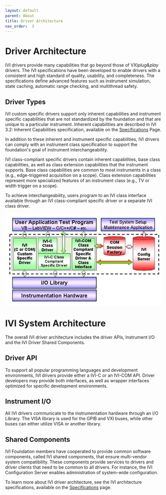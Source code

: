 ```yaml
---
layout: default
parent: About
title: Driver Architecture
nav_order:  3
---
```


# Driver Architecture

IVI drivers provide many capabilities that go beyond those of
VXI*plug&play* drivers. The IVI specifications have been developed to
enable drivers with a consistent and high standard of quality,
usability, and completeness. The specifications define advanced features
such as instrument simulation, state caching, automatic range checking,
and multithread safety.

## Driver Types

IVI custom specific drivers support only inherent capabilities and
instrument specific capabilities that are not standardized by the
foundation and that are unique to a particular instrument. Inherent
capabilities are described in IVI 3.2: Inherent Capabilities
specification, available on the
[Specifications](../specifications/default.html) Page.

In addition to these inherent and instrument specific capabilities, IVI
drivers can comply with an instrument class specification to support the
foundation's goal of instrument interchangeability.

IVI class-compliant specific drivers contain inherent capabilities, base
class capabilities, as well as class extension capabilities that the
instrument supports. Base class capabilities are common to most
instruments in a class (e.g., edge-triggered acquisition on a scope).
Class extension capabilities represent more specialized features of an
instrument class (e.g., TV or width trigger on a scope).

To achieve interchangeability, users program to an IVI class interface
available through an IVI class-compliant specific driver or a separate
IVI class driver.

![IVI Architecture](../assets/images/IVI_Architecture.jpg)

# IVI System Architecture

The overall IVI driver architecture includes the driver APIs, Instrument I/O and
the IVI Driver Shared Components.

## Driver API

To support all popular programming languages and development
environments, IVI drivers provide either a IVI-C or an IVI-COM API.
Driver developers may provide both interfaces, as well as wrapper
interfaces optimized for specific development environments.

## Instrument I/O

All IVI drivers communicate to the instrumentation hardware through an
I/O Library. The VISA library is used for the GPIB and VXI buses, while
other buses can either utilize VISA or another library.

## Shared Components

IVI Foundation members have cooperated to provide common software
components, called IVI shared components, that ensure multi-vendor
system compatibility. These components provide services to drivers and
driver clients that need to be common to all drivers. For instance, the
IVI Configuration Server enables administration of system-wide
configuration.

To learn more about IVI driver architecture, see the IVI architecture
specifications, available on the
[Specifications](../specifications/default.html) page.
